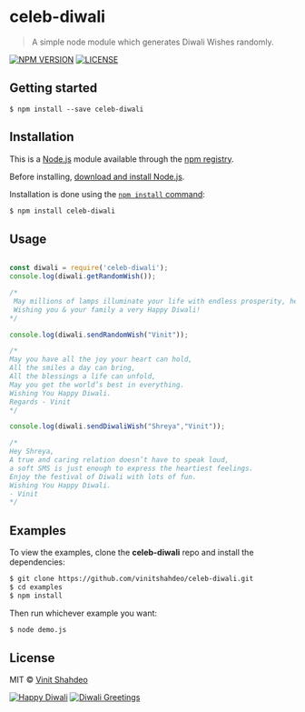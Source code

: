 # celeb-diwali

> A simple node module which generates Diwali Wishes randomly.

[![NPM VERSION](http://img.shields.io/npm/v/celeb-diwali.svg?style=flat)](https://www.npmjs.org/package/celeb-diwali)
[![LICENSE](http://img.shields.io/badge/license-MIT-blue.svg?style=flat)](https://github.com/vinitshahdeo/celeb-diwali/blob/master/LICENSE)

## Getting started

```
$ npm install --save celeb-diwali
```

## Installation

This is a [Node.js](https://nodejs.org/en/) module available through the
[npm registry](https://www.npmjs.com/).

Before installing, [download and install Node.js](https://nodejs.org/en/download/).

Installation is done using the
[`npm install` command](https://docs.npmjs.com/getting-started/installing-npm-packages-locally):

```bash
$ npm install celeb-diwali
```

## Usage

```js

const diwali = require('celeb-diwali');
console.log(diwali.getRandomWish());

/*
 May millions of lamps illuminate your life with endless prosperity, health, and wealth forever!
 Wishing you & your family a very Happy Diwali!
*/

console.log(diwali.sendRandomWish("Vinit"));

/*
May you have all the joy your heart can hold, 
All the smiles a day can bring, 
All the blessings a life can unfold, 
May you get the world’s best in everything. 
Wishing You Happy Diwali.
Regards - Vinit
*/

console.log(diwali.sendDiwaliWish("Shreya","Vinit"));

/*
Hey Shreya,
A true and caring relation doesn’t have to speak loud, 
a soft SMS is just enough to express the heartiest feelings. 
Enjoy the festival of Diwali with lots of fun.
Wishing You Happy Diwali.
- Vinit
*/

```

## Examples

To view the examples, clone the **celeb-diwali** repo and install the dependencies:

```bash
$ git clone https://github.com/vinitshahdeo/celeb-diwali.git
$ cd examples
$ npm install
```

Then run whichever example you want:

```bash
$ node demo.js
```

## License

MIT &copy; [Vinit Shahdeo](http://vinitshahdeo.com)

[![Happy Diwali](https://img.shields.io/badge/Happy-Diwali-firebrick.svg?style=for-the-badge)](https://github.com/vinitshahdeo/celeb-diwali) [![Diwali Greetings](https://img.shields.io/badge/Diwali-Greetings-teal.svg?style=for-the-badge)](https://github.com/vinitshahdeo/celeb-diwali)